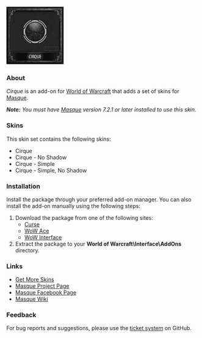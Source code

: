 ![Masque: Cirque](_docs/images/Cirque-Logo.png)

### About ###

_Cirque_ is an add-on for [World of Warcraft](https://worldofwarcraft.com) that adds a set of skins for [Masque][].

_**Note:** You must have [Masque][] version 7.2.1 or later installed to use this skin._

### Skins ###

This skin set contains the following skins:

- Cirque
- Cirque - No Shadow
- Cirque - Simple
- Cirque - Simple, No Shadow

### Installation ###

Install the package through your preferred add-on manager. You can also install the add-on manually using the following steps:

1. Download the package from one of the following sites:
	- [Curse](https://mods.curse.com/addons/wow/masque-cirque "Download from Curse")
	- [WoW Ace](https://www.wowace.com/projects/masque-cirque "Download from WoW Ace")
	- [WoW Interface](http://www.wowinterface.com/downloads "Download from WoW Interface")
2. Extract the package to your **World of Warcraft\Interface\AddOns** directory.

### Links ###

- [Get More Skins](https://github.com/stormfx/masque/wiki/skin-list "Masque Skin List")
- [Masque Project Page][Masque]
- [Masque Facebook Page](https://www.facebook.com/masqueui "Masque on Facebook")
- [Masque Wiki](https://github.com/stormfx/masque/wiki "Masque Wiki")

### Feedback ###

For bug reports and suggestions, please use the [ticket system](https://github.com/stormfx/masque_cirque/issues) on GitHub.

[Masque]: https://www.wowace.com/projects/masque (Masque Project Page)

